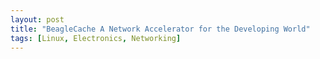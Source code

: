 ```yaml
---
layout: post
title: "BeagleCache A Network Accelerator for the Developing World"
tags: [Linux, Electronics, Networking]
---
```

